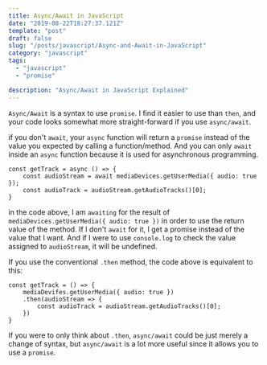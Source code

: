 ```yaml
---
title: Async/Await in JavaScript
date: "2019-08-22T18:27:37.121Z"
template: "post"
draft: false
slug: "/posts/javascript/Async-and-Await-in-JavaScript"
category: "javascript"
tags:
  - "javascript"
  - "promise"

description: "Async/Await in JavaScript Explained"
---
```


`Async/Await` is a syntax to use `promise`. I find it easier to use than `then`, and your code looks somewhat more straight-forward if you use `async/await`.

if you don't `await`, your `async` function will return a `promise` instead of the value you expected by calling a function/method. And you can only `await` inside an `async` function because it is used for asynchronous programming.

```
const getTrack = async () => {
    const audioStream = await mediaDevices.getUserMedia({ audio: true });
    const audioTrack = audioStream.getAudioTracks()[0];
}
```

in the code above, I am `awaiting` for the result of `mediaDevices.getUserMedia({ audio: true })` in order to use the return value of the method. If I don't `await` for it, I get a promise instead of the value that I want. And if I were to use `console.log` to check the value assigned to `audioStream`, it will be undefined.

If you use the conventional `.then` method, the code above is equivalent to this:

```
const getTrack = () => {
    mediaDevifes.getUserMedia({ audio: true })
    .then(audioStream => {
        const audioTrack = audioStream.getAudioTracks()[0];
    })
}
```

If you were to only think about `.then`, `async/await` could be just merely a change of syntax, but `async/await` is a lot more useful since it allows you to use a `promise`.
